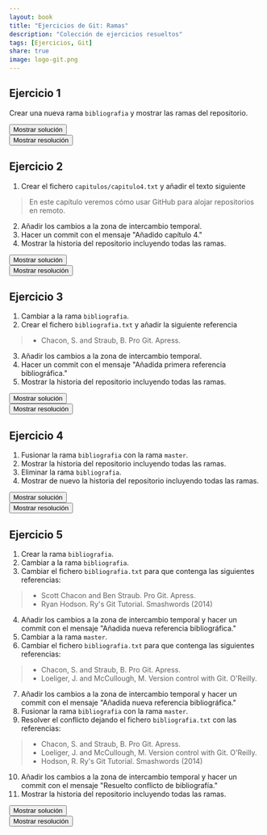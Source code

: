 ```yaml
---
layout: book
title: "Ejercicios de Git: Ramas"
description: "Colección de ejercicios resueltos"
tags: [Ejercicios, Git]
share: true
image: logo-git.png
---
```


## Ejercicio 1
Crear una nueva rama `bibliografia` y mostrar las ramas del repositorio.

<div><button class="solution">Mostrar solución</button></div>
<div id="solution" style="display: none">
<pre class="highlight"><code>&gt; git branch bibliografia
&gt; git branch -av
</code></pre>
</div>

<div><button class="resolution">Mostrar resolución</button></div>
<div id="resolution" style="display: none">
<img src="soluciones/ramas/ejercicio1.gif" />
</div>

## Ejercicio 2

1. Crear el fichero `capitulos/capitulo4.txt` y añadir el texto siguiente
> En este capítulo veremos cómo usar GitHub para alojar repositorios en remoto.

2. Añadir los cambios a la zona de intercambio temporal.
3. Hacer un commit con el mensaje "Añadido capítulo 4."
4. Mostrar la historia del repositorio incluyendo todas las ramas.

<div><button class="solution">Mostrar solución</button></div>
<div id="solution" style="display: none">
<pre class="highlight"><code>&gt; cat > capitulos/capitulo4.txt
En este capítulo veremos cómo usar GitHub para alojar repositorios en remoto.
Ctrl+D
&gt; git add .
&gt; git commit -m "Añadido capítulo 4."
&gt; git log --graph --all --oneline
</code></pre>
</div>

<div><button class="resolution">Mostrar resolución</button></div>
<div id="resolution" style="display: none">
<img src="soluciones/ramas/ejercicio2.gif" />
</div>

## Ejercicio 3

1. Cambiar a la rama `bibliografia`.
2. Crear el fichero `bibliografia.txt` y añadir la siguiente referencia
> - Chacon, S. and Straub, B. Pro Git. Apress.

3. Añadir los cambios a la zona de intercambio temporal.
4. Hacer un commit con el mensaje "Añadida primera referencia bibliográfica."
5. Mostrar la historia del repositorio incluyendo todas las ramas.

<div><button class="solution">Mostrar solución</button></div>
<div id="solution" style="display: none">
<pre class="highlight"><code>&gt; git checkout bibliografia
&gt; cat > bibliografia.txt
- Chacon, S. and Straub, B. Pro Git. Apress.
Ctrl+D
&gt; git add .
&gt; git commit -m "Añadida primera referencia bibliográfica."
&gt; git log --graph --all --oneline
</code></pre>
</div>

<div><button class="resolution">Mostrar resolución</button></div>
<div id="resolution" style="display: none">
<img src="soluciones/ramas/ejercicio3.gif" />
</div>

## Ejercicio 4

1. Fusionar la rama `bibliografia` con la rama `master`.
2. Mostrar la historia del repositorio incluyendo todas las ramas.
3. Eliminar la rama `bibliografia`. 
4. Mostrar de nuevo la historia del repositorio incluyendo todas las ramas.

<div><button class="solution">Mostrar solución</button></div>
<div id="solution" style="display: none">
<pre class="highlight"><code>&gt; git checkout master
&gt; git merge bibliografia
&gt; git log --graph --all --oneline
&gt; git branch -d bibliografia
&gt; git log --graph --all --oneline
</code></pre>
</div>
<div><button class="resolution">Mostrar resolución</button></div>
<div id="resolution" style="display: none">
<img src="soluciones/ramas/ejercicio4.gif" />
</div>

## Ejercicio 5

1. Crear la rama `bibliografia`.
2. Cambiar a la rama `bibliografia`.
3. Cambiar el fichero `bibliografia.txt` para que contenga las siguientes referencias: 
> - Scott Chacon and Ben Straub. Pro Git. Apress.
> - Ryan Hodson. Ry's Git Tutorial. Smashwords (2014)

4. Añadir los cambios a la zona de intercambio temporal y hacer un commit con el mensaje "Añadida nueva referencia bibliográfica."
5. Cambiar a la rama `master`.
6. Cambiar el fichero `bibliografia.txt` para que contenga las siguientes referencias: 
> - Chacon, S. and Straub, B. Pro Git. Apress.
> - Loeliger, J. and McCullough, M. Version control with Git. O'Reilly.

7. Añadir los cambios a la zona de intercambio temporal y hacer un commit con el mensaje "Añadida nueva referencia bibliográfica."
8. Fusionar la rama `bibliografia` con la rama `master`.
9. Resolver el conflicto dejando el fichero `bibliografia.txt` con las referencias:
> - Chacon, S. and Straub, B. Pro Git. Apress.
> - Loeliger, J. and McCullough, M. Version control with Git. O'Reilly.
> - Hodson, R. Ry's Git Tutorial. Smashwords (2014)
10. Añadir los cambios a la zona de intercambio temporal y hacer un commit con el mensaje "Resuelto conflicto de bibliografía."
11. Mostrar la historia del repositorio incluyendo todas las ramas.

<div><button class="solution">Mostrar solución</button></div>
<div id="solution" style="display: none">
<pre class="highlight"><code>&gt; git branch bibliografia
&gt; git checkout bibliografia
&gt; cat > bibliografia.txt
- Scott Chacon and Ben Straub. Pro Git. Apress.
- Ryan Hodson. Ry's Git Tutorial. Smashwords (2014)
Ctrl+D
&gt; git commit -a -m "Añadida nueva referencia bibliográfica."
&gt; git checkout master
&gt; cat > bibliografia.txt
- Chacon, S. and Straub, B. Pro Git. Apress.
- Loeliger, J. and McCullough, M. Version control with Git. O'Reilly.
Ctrl+D
&gt; git commit -a -m "Añadida nueva referencia bibliográfica."
&gt; git merge bibliografia
&gt; git nano bibliografia
# Hacer los cambios indicados en el fichero
&gt; git commit -a -m "Solucionado conflicto bibliografía."
&gt; git log --graph --all --oneline
</code></pre>
</div>

<div><button class="resolution">Mostrar resolución</button></div>
<div id="resolution" style="display: none">
<img src="soluciones/ramas/ejercicio5.gif" />
</div>